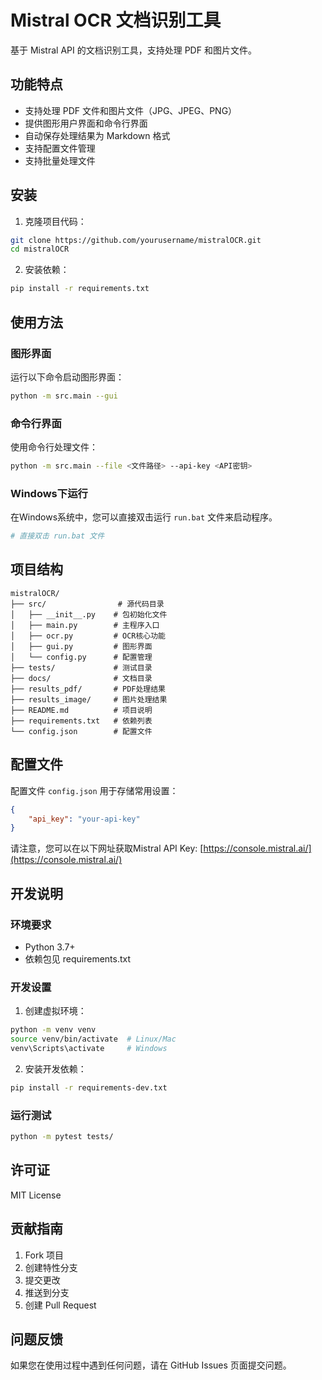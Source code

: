 # Mistral OCR 文档识别工具

基于 Mistral API 的文档识别工具，支持处理 PDF 和图片文件。

## 功能特点

- 支持处理 PDF 文件和图片文件（JPG、JPEG、PNG）
- 提供图形用户界面和命令行界面
- 自动保存处理结果为 Markdown 格式
- 支持配置文件管理
- 支持批量处理文件

## 安装

1. 克隆项目代码：

```bash
git clone https://github.com/yourusername/mistralOCR.git
cd mistralOCR
```

2. 安装依赖：

```bash
pip install -r requirements.txt
```

## 使用方法

### 图形界面

运行以下命令启动图形界面：

```bash
python -m src.main --gui
```

### 命令行界面

使用命令行处理文件：

```bash
python -m src.main --file <文件路径> --api-key <API密钥>
```

### Windows下运行

在Windows系统中，您可以直接双击运行 `run.bat` 文件来启动程序。

```bash
# 直接双击 run.bat 文件
```

## 项目结构

```
mistralOCR/
├── src/                # 源代码目录
│   ├── __init__.py    # 包初始化文件
│   ├── main.py        # 主程序入口
│   ├── ocr.py         # OCR核心功能
│   ├── gui.py         # 图形界面
│   └── config.py      # 配置管理
├── tests/             # 测试目录
├── docs/              # 文档目录
├── results_pdf/       # PDF处理结果
├── results_image/     # 图片处理结果
├── README.md          # 项目说明
├── requirements.txt   # 依赖列表
└── config.json        # 配置文件
```

## 配置文件

配置文件 `config.json` 用于存储常用设置：

```json
{
    "api_key": "your-api-key"
}
```

请注意，您可以在以下网址获取Mistral API Key: [https://console.mistral.ai/](https://console.mistral.ai/)

## 开发说明

### 环境要求

- Python 3.7+
- 依赖包见 requirements.txt

### 开发设置

1. 创建虚拟环境：

```bash
python -m venv venv
source venv/bin/activate  # Linux/Mac
venv\Scripts\activate     # Windows
```

2. 安装开发依赖：

```bash
pip install -r requirements-dev.txt
```

### 运行测试

```bash
python -m pytest tests/
```

## 许可证

MIT License

## 贡献指南

1. Fork 项目
2. 创建特性分支
3. 提交更改
4. 推送到分支
5. 创建 Pull Request

## 问题反馈

如果您在使用过程中遇到任何问题，请在 GitHub Issues 页面提交问题。 
